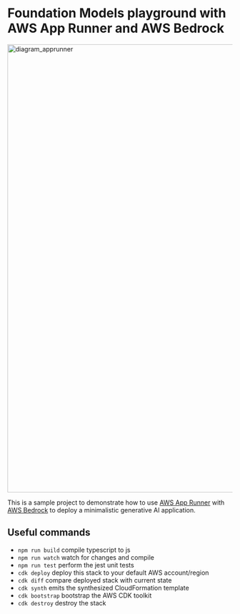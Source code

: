 # Foundation Models playground with AWS App Runner and AWS Bedrock

<img width="1003" alt="diagram_apprunner" src="https://github.com/PieterjanCriel/sample-bedrock-apprunner-application/assets/9216903/159b77bb-57d5-4f09-a695-ed7281a94b22">


This is a sample project to demonstrate how to use [AWS App Runner](https://aws.amazon.com/apprunner/) with [AWS Bedrock](https://aws.amazon.com/bedrock/) to deploy a minimalistic generative AI application.

## Useful commands

* `npm run build`   compile typescript to js
* `npm run watch`   watch for changes and compile
* `npm run test`    perform the jest unit tests
* `cdk deploy`      deploy this stack to your default AWS account/region
* `cdk diff`        compare deployed stack with current state
* `cdk synth`       emits the synthesized CloudFormation template
* `cdk bootstrap`   bootstrap the AWS CDK toolkit
* `cdk destroy`     destroy the stack
